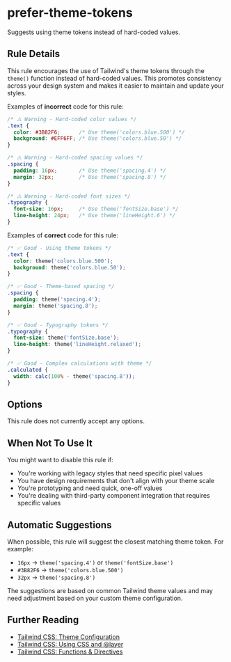 # prefer-theme-tokens

Suggests using theme tokens instead of hard-coded values.

## Rule Details

This rule encourages the use of Tailwind's theme tokens through the `theme()`
function instead of hard-coded values. This promotes consistency across your
design system and makes it easier to maintain and update your styles.

Examples of **incorrect** code for this rule:

```css
/* ⚠️ Warning - Hard-coded color values */
.text {
  color: #3B82F6;      /* Use theme('colors.blue.500') */
  background: #EFF6FF; /* Use theme('colors.blue.50') */
}

/* ⚠️ Warning - Hard-coded spacing values */
.spacing {
  padding: 16px;       /* Use theme('spacing.4') */
  margin: 32px;        /* Use theme('spacing.8') */
}

/* ⚠️ Warning - Hard-coded font sizes */
.typography {
  font-size: 16px;     /* Use theme('fontSize.base') */
  line-height: 24px;   /* Use theme('lineHeight.6') */
}
```

Examples of **correct** code for this rule:

```css
/* ✅ Good - Using theme tokens */
.text {
  color: theme('colors.blue.500');
  background: theme('colors.blue.50');
}

/* ✅ Good - Theme-based spacing */
.spacing {
  padding: theme('spacing.4');
  margin: theme('spacing.8');
}

/* ✅ Good - Typography tokens */
.typography {
  font-size: theme('fontSize.base');
  line-height: theme('lineHeight.relaxed');
}

/* ✅ Good - Complex calculations with theme */
.calculated {
  width: calc(100% - theme('spacing.8'));
}
```

## Options

This rule does not currently accept any options.

## When Not To Use It

You might want to disable this rule if:

- You're working with legacy styles that need specific pixel values
- You have design requirements that don't align with your theme scale
- You're prototyping and need quick, one-off values
- You're dealing with third-party component integration that requires specific
  values

## Automatic Suggestions

When possible, this rule will suggest the closest matching theme token. For example:

- `16px` → `theme('spacing.4')` or `theme('fontSize.base')`
- `#3B82F6` → `theme('colors.blue.500')`
- `32px` → `theme('spacing.8')`

The suggestions are based on common Tailwind theme values and may need
adjustment based on your custom theme configuration.

## Further Reading

- [Tailwind CSS: Theme Configuration](https://tailwindcss.com/docs/theme)
- [Tailwind CSS: Using CSS and @layer](https://tailwindcss.com/docs/adding-custom-styles#using-css-and-layer)
- [Tailwind CSS: Functions & Directives](https://tailwindcss.com/docs/functions-and-directives)

